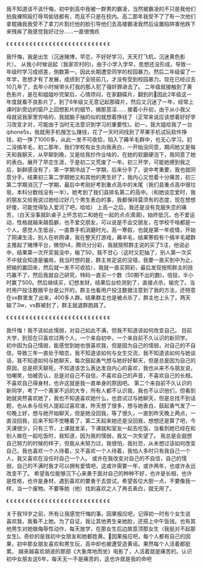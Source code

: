 我不知道该不该忏悔，初中到高中我被一群男的霸凌，当然被霸凌的不只是我他们拍我裸照殴打辱骂偷钱都有，而且不只是在校内。高二那年我受不了了有一次他们拿棍捅我我受不了拿刀片割烂他的脸引导他们去高楼霸凌我然后设置陷阱害他跌下来残疾了我感觉我好过分……一直很愧疚

《 《 《 《 《 《 《 《 《 《 《 《 《 《 《 《 《 《 《 《 《 《 《 《 《 《 《 

我忏悔，我是出生（沉迷赌博，早恋，不好好学习，天天打飞机，沉迷黄色影片）。
从我小时候说起（我家农村的)，由于小学入学早，思想还没形成，导致一年级时学习成绩差，倒数第一，因此长期遭受同学的校园暴力。然后二年级留了一年学，思想才有了发展，成绩到了全班前几，才没有受到校园暴力。现在已经过去10几年了，去年小时候带头打我的那人犯了强奸罪进去了。
  二年级就接触到了黄色影片，是在和姐姐吵完架后，心情烦闷，在家翻碟片，翻到的🙈因此2年级这一年度就看不良影片了，到了6年级又无意记起那碟片，然后又沉迷了一年，经常上课时趴旁边的窗户上回想影片的细节，搁那意淫……
   接着小升初，由于从小我父母就说我家里穷啥的，我就脑子抽的似的就想着挣钱了（正常来说应该想着好好学习改变才对，可能由于当时无法意识到学习的重要性)。初一，我大姐给我了一台iphone5s，我就用手机搜怎么赚钱，花了一天时间找到了苹果手机试玩软件挣钱，初一挣了1000多，从此一发不可收拾，陷入了薅羊毛群中，也无心学习。初二没搞羊毛，初二那年，我们学校有女生向我表白，一开始没同意，期间她又是每天和我聊天，从早聊到晚，又是给我抄作业啥的，在她的软磨硬泡下，我同意了她的表白。展开了早恋生涯，于是初二又荒废了一年。初三开学，可能她撩到我之后，新鲜感没有了，第一学期冷战了一学期，后来分手了，说中考重要，我也就同意分手。结果初三第二学期她又和其他的男生好了，我内心又觉着十分痛苦，初三第二学期消沉了一学期，最后中考刚好考到重点高中的末尾（我们县重点高中很垃圾，本科分数线没有一半）。她考到了我们县排名第二的高中。（和她谈恋爱时，我的朋友又给我说过她给过好几个男生表白的事，我都保持莫须有的态度，现在想想好傻，可能觉得坠入爱河了吧，哈哈）
上高一之后，我还是没有克服失恋的痛苦，（白天没事就趴桌子上怀念初二和她在一起的点点滴滴)，始终低沉，也不爱运动，性格就越来越孤僻，也不爱交朋友，可以说是不会交朋友，在学校干啥都是一个人，感觉人生低谷，一直靠手机消磨时光。高一寒假，也就是第一年疫情，开始了网课生活，别人在听网课，我在整天打游戏，薅羊毛，结果寒假有个搞羊毛裙群主推起了赌博平台，微信h4，腾讯分分彩，我就按照群主说的买了5注，他说必中，结果第一次开奖我没中，输了50，我不甘心（这时又犯抽了，别人第一次买不中就会知道是骗局，我当时想的是，群主肯定说的没错，我要一直买到中为止，把输的赢回来，然后就一发不可收拾），我就一直买网彩，最后发现按照群主的技巧赢不了，然后我就自己研究，特码一直买一个数（50期不出的数)，倍投，半小时赢了500。然后继续买，幻想发财，结果后台检测到了，直接点杀，输完了。当时用户投注数据平台是公开的，群主也看用户投注数据注意到了我的方法，还特意在vx群里发了出来，400多人群。结果群主也是被点杀了，群主也上头了，两天输了3w，vx群被封了，群主就退群跑路了。

《 《 《 《 《 《 《 《 《 《 《 《 《 《 《 《 《 《 《 《 《 《 《 《 《 《 《 

我忏悔！我不该如此懦弱，对自己如此不满，但我不知道该如何改变自己。
目前大学，到现在只喜欢过两个人，一个来自初中，一个来自前不久认识的新同学。
初中因为自己懦弱，能感觉到她也很喜欢我，但是因为自己的懦弱，对自己的不自信，导致三年一直处于暗恋，我不知道该如何与女生交流，我不知道该如何与她谈话，我不知道如何与她聊天，每次鼓起勇气想与她好好聊天，但是总是因为自己的原因，总是把天聊死，不知道该怎么表达发自内心的喜欢，我也从来不与朋友说，怕嘲笑，怕被否认，总是对自己不自信，不喜欢自己的声音，不喜欢自己的长相，不喜欢自己得身材，也许这就是我一直单身的原因吧。
第二个来自前不久认识的新同学，考了一个离家不远的大专，所有人都不认识我，我也不认识他们，但看到她就突然喜欢她了，我也不知道喜欢她什么，也尝试过与她聊天，但是总找不到话题，也从未与任何人提起过喜欢谁，昨天想了很多，想与她表白，鼓起勇气发了一句晚上好，想与她开始聊天，但是她没回我，等了很久，一直到昨天晚上两点，一直没回我，后来不知不觉睡着了，第二天起来她还是没回我，想想还是算了吧，今天课很少，只有三节，上课就发呆，下课就和室友一起去吃饭，当看到她已经在和别人做在一起吃饭时，我知道，因为我的懦弱，我又一次失望了。
我总是会遐想自己努力的时候的样子，但我从未努力过，我很怕，我社恐，从未想过该如何改变自己，我也喜欢一个人待着，又不喜欢一个人待着，我怕人多时只有我自己一个人，我又喜欢在没任时自己一个人。
或许在我改变对自己的不自信，自己的懦弱，自己的不满时我才可以拥有爱情吧，这或许需要一年，或许两年，也或许永远改变不了。
希望各位能够沉下心来勇于面对自己的种种不好，也许是长相，也许是性格，也许是身材，遇到喜欢的要勇于去尝试，希望各位大胆一点，不要像我一样，当一个废物。不要等她（他）找到喜欢之人了再去表白，就无用了。

《 《 《 《 《 《 《 《 《 《 《 《 《 《 《 《 《 《 《 《 《 《 《 《 《 《 《 

关于我19岁之前，所有让我感觉忏悔的事。因果报应吧，记得初一时有个女生说喜欢我，我看不上她。为了自证，我让其他男生亲她脸，还搭上中午饭钱。也有其他男生对她做侮辱性动作，每天放学，在那女生后边故意顶那女生（我挺对不起那女生)。奇妙的是我初中女朋友和她都姓黄。🙈因果报应吧，每个人都有自己的因果，初中那女朋友喜欢和男生玩，高中却也被遭受造黄谣。果然每个人活着都挺累。
  越来越喜欢胡波的那部《大象席地而坐》电影了，人活着就是痛苦的。认识初中女朋友这6年，每天无一不是痛苦的，这也许就是我的命吧